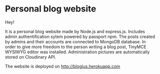 # Personal blog website

Hey!

It is a personal blog website made by Node.js and express.js. Includes admin authentification sytem powered by passport npm. The posts created by admins and their accounts are connected to MongoDB database. In order to give more freedom to the person writing a blog post, TinyMCE WYSIWYG editor was installed. Administration pictures are automatically stored on Cloudinary API.

The website is deployed on http://blogjus.herokuapp.com
